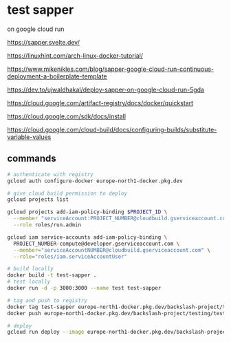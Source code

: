 # test sapper

on google cloud run

https://sapper.svelte.dev/

https://linuxhint.com/arch-linux-docker-tutorial/

https://www.mikenikles.com/blog/sapper-google-cloud-run-continuous-deployment-a-boilerplate-template

https://dev.to/ujwaldhakal/deploy-sapper-on-google-cloud-run-5gda

https://cloud.google.com/artifact-registry/docs/docker/quickstart

https://cloud.google.com/sdk/docs/install

https://cloud.google.com/cloud-build/docs/configuring-builds/substitute-variable-values

## commands
```sh
# authenticate with registry
gcloud auth configure-docker europe-north1-docker.pkg.dev

# give cloud build permission to deploy
gcloud projects list

gcloud projects add-iam-policy-binding $PROJECT_ID \
  --member "serviceAccount:PROJECT_NUMBER@cloudbuild.gserviceaccount.com" \
  --role roles/run.admin

gcloud iam service-accounts add-iam-policy-binding \
  PROJECT_NUMBER-compute@developer.gserviceaccount.com \
  --member="serviceAccountNUMBER@cloudbuild.gserviceaccount.com" \
  --role="roles/iam.serviceAccountUser"

# build locally
docker build -t test-sapper .
# test locally
docker run -d -p 3000:3000 --name test test-sapper

# tag and push to registry
docker tag test-sapper europe-north1-docker.pkg.dev/backslash-project/testing/test-sapper
docker push europe-north1-docker.pkg.dev/backslash-project/testing/test-sapper

# deploy
gcloud run deploy --image europe-north1-docker.pkg.dev/backslash-project/testing/test-sapper --platform managed
```
